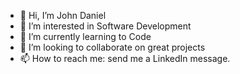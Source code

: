 - 👋 Hi, I’m John Daniel
- 👀 I’m interested in Software Development
- 🌱 I’m currently learning to Code
- 💞️ I’m looking to collaborate on great projects
- 📫 How to reach me: send me a LinkedIn message.

<!---
gholoraxtain/gholoraxtain is a ✨ special ✨ repository because its `README.md` (this file) appears on your GitHub profile.
You can click the Preview link to take a look at your changes.
--->

